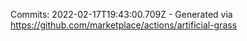 Commits: 2022-02-17T19:43:00.709Z - Generated via https://github.com/marketplace/actions/artificial-grass
<br>
